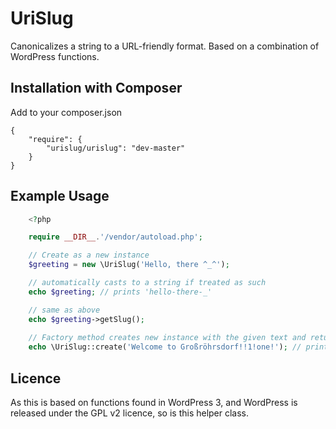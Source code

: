 UriSlug
========

Canonicalizes a string to a URL-friendly format. Based on a combination of WordPress functions.


Installation with Composer
-----------------------------------

Add to your composer.json

    {
        "require": {
            "urislug/urislug": "dev-master"
        }
    }


Example Usage
---------------------

```php
    <?php

    require __DIR__.'/vendor/autoload.php';

    // Create as a new instance
    $greeting = new \UriSlug('Hello, there ^_^'); 

    // automatically casts to a string if treated as such
    echo $greeting; // prints 'hello-there-_'

    // same as above
    echo $greeting->getSlug(); 
    
    // Factory method creates new instance with the given text and returns the slug string
    echo \UriSlug::create('Welcome to Großröhrsdorf!!1!one!'); // prints 'welcome-to-grosrohrsdorf1one';
```

Licence
----------

As this is based on functions found in WordPress 3, and WordPress is released under the GPL v2 licence, so is this helper class.
